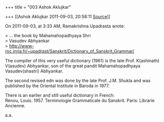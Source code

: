 +++
title = "003 Ashok Aklujkar"

+++
[[Ashok Aklujkar	2011-09-03, 20:58:11 [Source](https://groups.google.com/g/bvparishat/c/5G3vdK3pXRE)]]



On 2011-09-03, at 3:33 AM, Ramakrishna Upadrasta wrote:

\> ... the book by Mahamahopadhyaya Shri  
\> Vasudev Abhyankar  
\> <http://www-roc.inria.fr/~upadrast/Sanskrit/Dictionary_of_Sanskrit_Grammar/>

The compiler of this very useful dictionary (1961) is the late Prof. K(ashinath) V(asudev) Abhyankar, son of the great pandit Mahamahopadhyaya Vasudev(shastri) Abhyankar.

The second revised edn was done by the late Prof. J.M. Shukla and was published by the Oriental Institute in Baroda in 1977.

There is an earlier and still useful dictionary in French:  
Renou, Louis. 1957. Terminologie Grammaticale du Sanskrit. Paris: Librarie Ancienne.

a.a.

  

